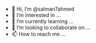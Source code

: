 - 👋 Hi, I’m @salman7ahmed
- 👀 I’m interested in ...
- 🌱 I’m currently learning ...
- 💞️ I’m looking to collaborate on ...
- 📫 How to reach me ...

<!---
salman7ahmed/salman7ahmed is a ✨ special ✨ repository because its `README.md` (this file) appears on your GitHub profile.
You can click the Preview link to take a look at your changes.
--->
